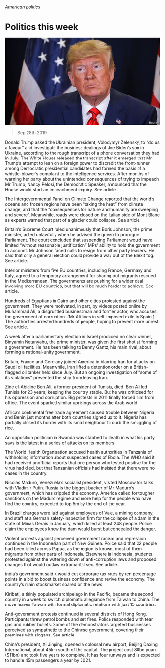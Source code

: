 ###### American politics

# Politics this week 

![image](images/20190928_WWP001_0.jpg) 

> Sep 28th 2019 

Donald Trump asked the Ukrainian president, Volodymyr Zelensky, to “do us a favour” and investigate the business dealings of Joe Biden’s son in Ukraine, according to the rough transcript of a phone conversation they had in July. The White House released the transcript after it emerged that Mr Trump’s attempt to lean on a foreign power to discredit the front-runner among Democratic presidential candidates had formed the basis of a whistle-blower’s complaint to the intelligence services. After months of warning her party about the unintended consequences of trying to impeach Mr Trump, Nancy Pelosi, the Democratic Speaker, announced that the House would start an impeachment inquiry. See article. 

The Intergovernmental Panel on Climate Change reported that the world’s oceans and frozen regions have been “taking the heat” from climate change, and that the “consequences for nature and humanity are sweeping and severe”. Meanwhile, roads were closed on the Italian side of Mont Blanc as experts warned that part of a glacier could collapse. Sea article. 

Britain’s Supreme Court ruled unanimously that Boris Johnson, the prime minister, acted unlawfully when he advised the queen to prorogue Parliament. The court concluded that suspending Parliament would have limited “without reasonable justification” MPs’ ability to hold the government to account. Mr Johnson faced calls to resign from other party leaders. He said that only a general election could provide a way out of the Brexit fog. See article. 

Interior ministers from five EU countries, including France, Germany and Italy, agreed to a temporary arrangement for sharing out migrants rescued in the Mediterranean. The governments are pushing for a wider deal involving more EU countries, but that will be much harder to achieve. See article. 

Hundreds of Egyptians in Cairo and other cities protested against the government. They were motivated, in part, by videos posted online by Muhammad Ali, a disgruntled businessman and former actor, who accuses the government of corruption. (Mr Ali lives in self-imposed exile in Spain.) The authorities arrested hundreds of people, hoping to prevent more unrest. See article. 

A week after a parliamentary election in Israel produced no clear winner, Binyamin Netanyahu, the prime minister, was given the first shot at forming a government. He has been talking to Benny Gantz, his main rival, about forming a national-unity government. 

Britain, France and Germany joined America in blaming Iran for attacks on Saudi oil facilities. Meanwhile, Iran lifted a detention order on a British-flagged oil tanker held since July. But an ongoing investigation of “some of its violations” prevented the ship from leaving Iran. 

Zine el-Abidine Ben Ali, a former president of Tunisia, died. Ben Ali led Tunisia for 23 years, keeping the country stable. But he was criticised for his oppression and corruption. Big protests in 2011 finally forced him from office. The event sparked similar uprisings across the Arab world. 

Africa’s continental free trade agreement caused trouble between Nigeria and Benin just months after both countries signed up to it. Nigeria has partially closed its border with its small neighbour to curb the smuggling of rice. 

An opposition politician in Rwanda was stabbed to death in what his party says is the latest in a series of attacks on its members. 

The World Health Organisation accused health authorities in Tanzania of withholding information about suspected cases of Ebola. The WHO said it had received unofficial reports that one person who tested positive for the virus had died, but that Tanzanian officials had insisted that there were no cases in the country. 

Nicolás Maduro, Venezuela’s socialist president, visited Moscow for talks with Vladimir Putin. Russia is the biggest backer of Mr Maduro’s government, which has crippled the economy. America called for tougher sanctions on the Maduro regime and more help for the people who have fled the country, expected to top 5m by the end of the year. 

In Brazil charges were laid against employees of Vale, a mining company, and staff at a German safety-inspection firm for the collapse of a dam in the state of Minas Gerais in January, which killed at least 248 people. Police claim the employees knew the dam would burst but concealed the danger. 

Violent protests against perceived government racism and repression continued in the Indonesian part of New Guinea. Police said that 32 people had been killed across Papua, as the region is known, most of them migrants from other parts of Indonesia. Elsewhere in Indonesia, students protested against the watering down of anti-corruption laws and proposed changes that would outlaw extramarital sex. See article. 

India’s government said it would cut corporate tax rates by ten percentage points in a bid to boost business confidence and revive the economy. The country’s main stockmarket soared on the news. 

Kiribati, a thinly populated archipelago in the Pacific, became the second country in a week to switch diplomatic allegiance from Taiwan to China. The move leaves Taiwan with formal diplomatic relations with just 15 countries. 

Anti-government protests continued in several districts of Hong Kong. Participants threw petrol bombs and set fires. Police responded with tear gas and rubber bullets. Some of the demonstrators targeted businesses perceived as sympathetic to the Chinese government, covering their premises with slogans. See article. 

China’s president, Xi Jinping, opened a colossal new airport, Beijing Daxing International, about 45km south of the capital. The project cost 80bn yuan ($11bn) and took five years to complete. It has four runways and is expected to handle 45m passengers a year by 2021. 

